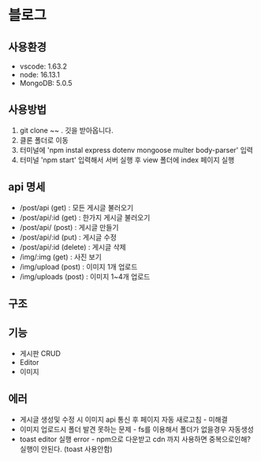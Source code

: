 # 블로그
## 사용환경
- vscode: 1.63.2
- node: 16.13.1
- MongoDB: 5.0.5

## 사용방법
1. git clone ~~ . 깃을 받아옵니다.
2. 클론 폴더로 이동
3. 터미널에 'npm instal express dotenv mongoose multer body-parser' 입력
4. 터미널 'npm start' 입력해서 서버 실행 후 view 폴더에 index 페이지 실행

## api 명세
- /post/api (get) : 모든 게시글 불러오기
- /post/api/:id (get) : 한가지 게시글 불러오기
- /post/api/ (post) : 게시글 만들기
- /post/api/:id (put) : 게시글 수정
- /post/api/:id (delete) : 게시글 삭제
- /img/:img (get) : 사진 보기
- /img/upload (post) : 이미지 1개 업로드
- /img/uploads (post) : 이미지 1~4개 업로드

## 구조

## 기능
- 게시판 CRUD
- Editor
- 이미지

## 에러
- 게시글 생성및 수정 시 이미지 api 통신 후 페이지 자동 새로고침 - 미해결
- 이미지 업로드시 폴더 발견 못하는 문제 - fs를 이용해서 폴더가 없을경우 자동생성
- toast editor 실행 error - npm으로 다운받고 cdn 까지 사용하면 중복으로인해? 실행이 안된다. (toast 사용안함)